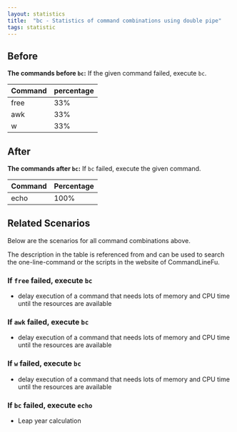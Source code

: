 ```yaml
---
layout: statistics
title:  "bc - Statistics of command combinations using double pipe"
tags: statistic
---
```


## Before

__The commands before `bc`:__ If the given command failed, execute `bc`.

| Command | percentage |
|--------|--------|
| free | 33% |
| awk | 33% |
| w | 33% |



## After

__The commands after `bc`:__ If `bc` failed, execute the given command.

| Command | Percentage | 
|-------|--------|
| echo | 100% |



## Related Scenarios

Below are the scenarios for all command combinations above.

The description in the table is referenced from and can be used to search the one-line-command or the scripts in the website of CommandLineFu.


### If `free` failed, execute `bc`

- delay execution of a command that needs lots of memory and CPU time until the resources are available

            
### If `awk` failed, execute `bc`

- delay execution of a command that needs lots of memory and CPU time until the resources are available

            
### If `w` failed, execute `bc`

- delay execution of a command that needs lots of memory and CPU time until the resources are available

            


### If `bc` failed, execute `echo`

- Leap year calculation

            
